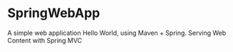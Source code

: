 # SpringWebApp
A simple web application Hello World, using Maven + Spring. Serving Web Content with Spring MVC
